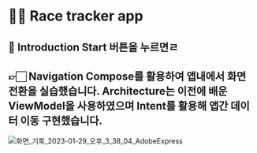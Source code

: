 👨‍💻 Race tracker app
=================================

📝 Introduction
Start 버튼을 누르면ㄹ
------------
👉🏻 Navigation Compose를 활용하여 앱내에서 화면 전환을 실습했습니다.
Architecture는 이전에 배운 ViewModel을 사용하였으며 Intent를 활용해 앱간 데이터 이동 구현했습니다.
---
![화면_기록_2023-01-29_오후_3_38_04_AdobeExpress](https://user-images.githubusercontent.com/73929644/215310628-23ce3c5c-8e5b-40bd-9ce2-38cbfa708136.gif)
